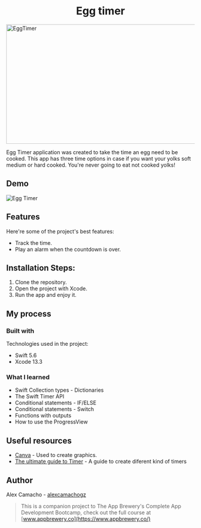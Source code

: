 <h1 align="center" id="title">Egg timer</h1>

<img src="https://socialify.git.ci/alexcamachogz/EggTimer/image?language=1&name=1&owner=1&pattern=Solid&theme=Dark" alt="EggTimer" width="640" height="320" />

Egg Timer application was created to take the time an egg need to be cooked. This app has three time options in case if you want your yolks soft medium or hard cooked. You're never going to eat not cooked yolks!

## Demo

![Egg Timer](https://media.giphy.com/media/qKFNoT5bp0xy5sbhdQ/giphy.gif)
  
## Features

Here're some of the project's best features:

*   Track the time.
*   Play an alarm when the countdown is over.

## Installation Steps:

1. Clone the repository.
2. Open the project with Xcode.
3. Run the app and enjoy it.
  
## My process
### Built with

Technologies used in the project:

*   Swift 5.6
*   Xcode 13.3

### What I learned

* Swift Collection types - Dictionaries
* The Swift Timer API
* Conditional statements - IF/ELSE
* Conditional statements - Switch
* Functions with outputs
* How to use the ProgressView

## Useful resources

* [Canva](https://www.canva.com) - Used to create graphics.
* [The ultimate guide to Timer](https://www.hackingwithswift.com/articles/117/the-ultimate-guide-to-timer) - A guide to create diferent kind of timers

## Author

Alex Camacho - [alexcamachogz](https://twitter.com/alexcamachogz)


>This is a companion project to The App Brewery's Complete App Development Bootcamp, check out the full course at [www.appbrewery.co](https://www.appbrewery.co/)